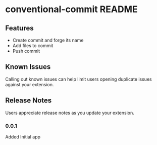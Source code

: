 # conventional-commit README

## Features

* Create commit and forge its name
* Add files to commit
* Push commit

## Known Issues

Calling out known issues can help limit users opening duplicate issues against your extension.

## Release Notes

Users appreciate release notes as you update your extension.

### 0.0.1

Added Initial app